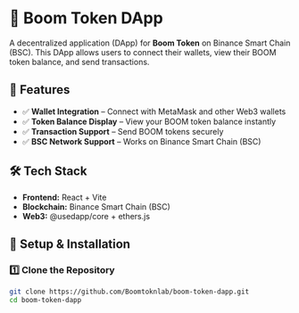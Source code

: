 # 🚀 Boom Token DApp

A decentralized application (DApp) for **Boom Token** on Binance Smart Chain (BSC). This DApp allows users to connect their wallets, view their BOOM token balance, and send transactions.

## 🌟 Features

- ✅ **Wallet Integration** – Connect with MetaMask and other Web3 wallets  
- ✅ **Token Balance Display** – View your BOOM token balance instantly  
- ✅ **Transaction Support** – Send BOOM tokens securely  
- ✅ **BSC Network Support** – Works on Binance Smart Chain (BSC)  

## 🛠 Tech Stack

- **Frontend:** React + Vite  
- **Blockchain:** Binance Smart Chain (BSC)  
- **Web3:** @usedapp/core + ethers.js  

## 🚀 Setup & Installation

### 1️⃣ Clone the Repository

```sh
git clone https://github.com/Boomtoknlab/boom-token-dapp.git
cd boom-token-dapp
